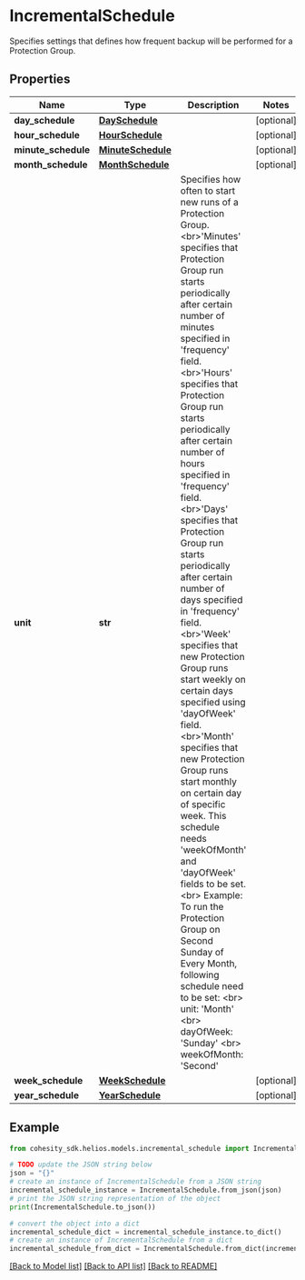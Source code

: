 # IncrementalSchedule

Specifies settings that defines how frequent backup will be performed for a Protection Group.

## Properties

Name | Type | Description | Notes
------------ | ------------- | ------------- | -------------
**day_schedule** | [**DaySchedule**](DaySchedule.md) |  | [optional] 
**hour_schedule** | [**HourSchedule**](HourSchedule.md) |  | [optional] 
**minute_schedule** | [**MinuteSchedule**](MinuteSchedule.md) |  | [optional] 
**month_schedule** | [**MonthSchedule**](MonthSchedule.md) |  | [optional] 
**unit** | **str** | Specifies how often to start new runs of a Protection Group. &lt;br&gt;&#39;Minutes&#39; specifies that Protection Group run starts periodically after certain number of minutes specified in &#39;frequency&#39; field. &lt;br&gt;&#39;Hours&#39; specifies that Protection Group run starts periodically after certain number of hours specified in &#39;frequency&#39; field. &lt;br&gt;&#39;Days&#39; specifies that Protection Group run starts periodically after certain number of days specified in &#39;frequency&#39; field. &lt;br&gt;&#39;Week&#39; specifies that new Protection Group runs start weekly on certain days specified using &#39;dayOfWeek&#39; field. &lt;br&gt;&#39;Month&#39; specifies that new Protection Group runs start monthly on certain day of specific week. This schedule needs &#39;weekOfMonth&#39; and &#39;dayOfWeek&#39; fields to be set. &lt;br&gt; Example: To run the Protection Group on Second Sunday of Every Month, following schedule need to be set: &lt;br&gt; unit: &#39;Month&#39; &lt;br&gt; dayOfWeek: &#39;Sunday&#39; &lt;br&gt; weekOfMonth: &#39;Second&#39; | 
**week_schedule** | [**WeekSchedule**](WeekSchedule.md) |  | [optional] 
**year_schedule** | [**YearSchedule**](YearSchedule.md) |  | [optional] 

## Example

```python
from cohesity_sdk.helios.models.incremental_schedule import IncrementalSchedule

# TODO update the JSON string below
json = "{}"
# create an instance of IncrementalSchedule from a JSON string
incremental_schedule_instance = IncrementalSchedule.from_json(json)
# print the JSON string representation of the object
print(IncrementalSchedule.to_json())

# convert the object into a dict
incremental_schedule_dict = incremental_schedule_instance.to_dict()
# create an instance of IncrementalSchedule from a dict
incremental_schedule_from_dict = IncrementalSchedule.from_dict(incremental_schedule_dict)
```
[[Back to Model list]](../README.md#documentation-for-models) [[Back to API list]](../README.md#documentation-for-api-endpoints) [[Back to README]](../README.md)


